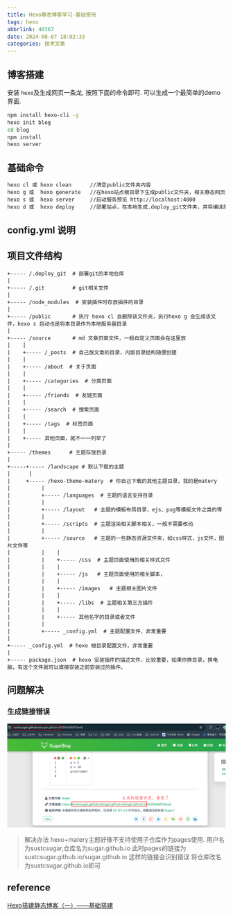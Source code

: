 ```yaml
---
title: Hexo静态博客学习-基础使用
tags: hexo
abbrlink: 40367
date: 2024-08-07 18:02:33
categories: 技术文章
---
```



## 博客搭建

安装 `hexo`及生成网页一条龙, 按照下面的命令即可.
可以生成一个最简单的demo界面.

```bash
npm install hexo-cli -g
hexo init blog
cd blog
npm install
hexo server
```

## 基础命令

```bash
hexo cl 或 hexo clean      //清空public文件夹内容
hexo g 或  hexo generate   //在hexo站点根目录下生成public文件夹，相关静态网页文件
hexo s 或  hexo server     //启动服务预览 http://localhost:4000
hexo d 或  hexo deploy     //部署站点，在本地生成.deploy_git文件夹，并将编译后的文件上传至 Git远程仓库，如github或自己搭建的远程服务器。
```

## config.yml 说明



## 项目文件结构

```log
+----- /.deploy_git  # 部署git的本地仓库
|
+----- /.git         # git相关文件
|
+----- /node_modules  # 安装插件时存放插件的目录
|
+----- /public       # 执行 hexo cl 会删除该文件夹，执行hexo g 会生成该文件，hexo s 启动也是将本目录作为本地服务器目录
|
+----- /source       # md 文章页面文件，一般自定义页面会在这里放
|    |
|    +----- /_posts  # 自己放文章的目录，内部目录结构随便创建
|    |
|    +----- /about  # 关于页面
|    |
|    +----- /categories  # 分类页面
|    |
|    +----- /friends  # 友链页面
|    |
|    +----- /search  # 搜索页面
|    |
|    +----- /tags  # 标签页面
|    |
|    +----- 其他页面，就不一一列举了
|
+----- /themes      # 主题存放目录
|
+-----+----- /landscape # 默认下载的主题
|      |
|     +----- /hexo-theme-matery  # 你自己下载的其他主题目录，我的是matery
|          |
|          +----- /languages  # 主题的语言支持目录
|          |
|          +----- /layout   # 主题的模板布局目录，ejs、pug等模板文件之类的等
|          |
|          +----- /scripts  # 主题渲染相关脚本相关，一般不需要改动
|          |
|          +----- /source   # 主题的一些静态资源文件夹，如css样式，js文件，图片文件等
|          |    |
|          |    +----- /css  # 主题页面使用的相关样式文件
|          |    |
|          |    +----- /js   # 主题页面使用的相关脚本，
|          |    |
|          |    +----- /images   # 主题相关图片文件
|          |    |
|          |    +----- /libs  # 主题相关第三方插件
|          |    |
|          |    +----- 其他名字的目录或者文件 
|          |
|          +----- _config.yml  # 主题配置文件，非常重要
|
+----- _config.yml  # hexo 根目录配置文件，非常重要
|
+----- package.json  # hexo 安装插件的描述文件，比较重要，如果你换目录，换电脑，有这个文件就可以直接安装之前安装过的插件。

```



## 问题解决
### 生成链接错误
![](https://raw.githubusercontent.com/sustcsugar/picgo/main/img/202408071823773.png)

> 解决办法
> hexo+matery主题好像不支持使用子仓库作为pages使用.
> 用户名为sustcsugar,仓库名为sugar.github.io
> 此时pages的链接为sustcsugar.github.io/sugar.github.io
> 这样的链接会识别错误
> 将仓库改名为sustcsugar.github.io即可


## reference
[Hexo搭建静态博客（一）——基础搭建](https://small-rose.github.io/posts/9f117b.html)